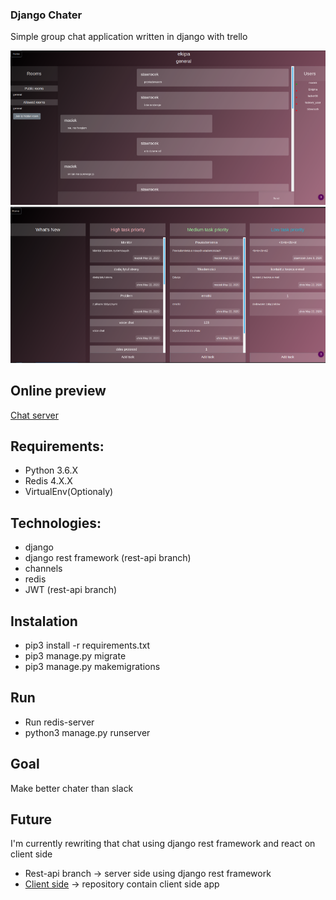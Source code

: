 ### Django Chater 
Simple group chat application written in django with trello

![image info](./images/1.png)
![image info](./images/2.png)


## Online preview
[Chat server](http://maciex.myddns.me)



## Requirements:
* Python 3.6.X
* Redis 4.X.X
* VirtualEnv(Optionaly)

## Technologies:
* django
* django rest framework (rest-api branch)
* channels
* redis
* JWT (rest-api branch)

## Instalation
* pip3 install -r requirements.txt
* pip3 manage.py migrate
* pip3 manage.py makemigrations

## Run
* Run redis-server
* python3 manage.py runserver

## Goal
Make better chater than slack

## Future
I'm currently rewriting that chat using django rest framework and react on client side
* Rest-api branch -> server side using django rest framework
* [Client side](https://github.com/masterszamek/django_chater-front_end) -> repository contain client side app